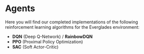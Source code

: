 # Agents
Here you will find our completed implementations of the following reinforcement learning algorithms for the Everglades environment:
* **DQN** (Deep Q-Network) / **RainbowDQN**
* **PPO** (Proximal Policy Optimization)
* **SAC** (Soft Actor-Critic)

